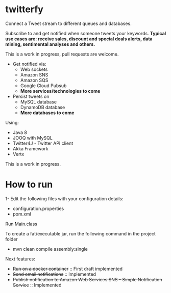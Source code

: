 # twitterfy
Connect a Tweet stream to different queues and databases.

Subscribe to and get notified when someone tweets your keywords. **Typical use cases are: receive sales, discount and special deals alerts, data mining, sentimental analyses and others.**

This is a work in progress, pull requests are welcome.

 - Get notified via:
   - Web sockets
   - Amazon SNS
   - Amazon SQS
   - Google Cloud Pubsub
   - **More services/technologies to come**
 - Persist tweets on
   - MySQL database
   - DynamoDB database
   - **More databases to come**

Using:
 - Java 8
 - JOOQ with MySQL
 - Twitter4J - Twitter API client
 - Akka Framework
 - Vertx

This is a work in progress.

# How to run
1- Edit the following files with your configuration details:
  - configuration.properties
  - pom.xml

Run Main.class

To create a fat/executable jar, run the following command in the project folder
 - mvn clean compile assembly:single

Next features:
  - ~~Run on a docker container~~ :: First draft implemented
  - ~~Send email notifications~~ :: Implemented
  - ~~Publish notification to Amazon Web Services SNS - Simple Notification Service~~ :: Implemented
